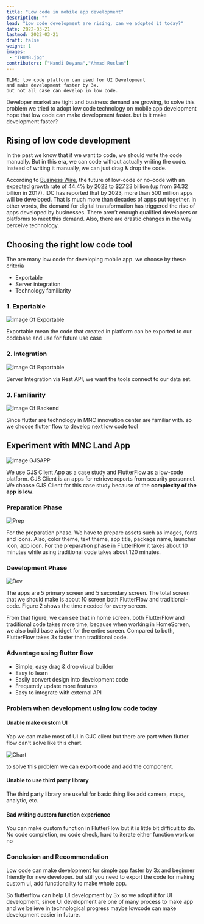 ```yaml
---
title: "Low code in mobile app development"
description: ""
lead: "Low code development are rising, can we adopted it today?"
date: 2022-03-21
lastmod: 2022-03-21
draft: false
weight: 1
images: 
 - "THUMB.jpg"
contributors: ["Handi Deyana","Ahmad Ruslan"]
---
```


    TLDR: low code platform can used for UI Development 
    and make development faster by 3x. 
    but not all case can develop in low code.

Developer market are tight and business demand are growing, to solve this problem we tried to adopt low code technology on mobile app development hope that low code can make development faster. but is it make development faster?

## Rising of low code development

In the past we know that if we want to code, we should write the code manually. But in this era, we can code without actually writing the code. Instead of writing it manually, we can just drag & drop the code.

According to [Business Wire](https://www.businesswire.com/news/home/20180116006370/en/27.2-Billion-Global-Low-Code-Development-Platform-Market), the future of low-code or no-code with an expected growth rate of 44.4% by 2022 to $27.23 billion (up from $4.32 billion in 2017). IDC has reported that by 2023, more than 500 million apps will be developed. That is much more than decades of apps put together. In other words, the demand for digital transformation has triggered the rise of apps developed by businesses. There aren’t enough qualified developers or platforms to meet this demand. Also, there are drastic changes in the way perceive technology.

## Choosing the right low code tool

The are many low code for developing mobile app. we choose by these criteria

- Exportable
- Server integration
- Technology familiarity

### 1. Exportable

![Image Of Exportable](Exportable.jpeg)

Exportable mean the code that created in platform can be exported to our codebase and use for future use case

### 2. Integration

![Image Of Exportable](RestApiIntegration.jpeg)

Server Integration via Rest API, we want the tools connect to our data set.

### 3. Familiarity

![Image Of Backend](TechBackend.jpeg)

Since flutter are technology in MNC innovation center are familiar with. so we choose flutter flow to develop next low code tool

## Experiment with MNC Land App

![Image GJSAPP](GJSApp.jpeg)

We use GJS Client App as a case study and FlutterFlow as a low-code platform. GJS Client is an apps for retrieve reports from security personnel. We choose GJS Client for this case study because of the **complexity of the app is low**.

### Preparation Phase

![Prep](PreparationPhase.png)

For the preparation phase. We have to prepare assets such as images, fonts and icons. Also, color theme, text theme, app title, package name, launcher icon, app icon. For the preparation phase in FlutterFlow it takes about 10 minutes while using traditional code takes about 120 minutes.

### Development Phase

![Dev](DevelopmentPhase.png)

The apps are 5 primary screen and 5 secondary screen. The total screen that we should make is about 10 screen both FlutterFlow and traditional-code. Figure 2 shows the time needed for every screen.

From that figure, we can see that in home screen, both FlutterFlow and traditional code takes more time, because when working in HomeScreen, we also build base widget for the entire screen. Compared to both, FlutterFlow takes 3x faster than traditional code.

### Advantage using flutter flow

- Simple, easy drag & drop visual builder
- Easy to learn
- Easily convert design into development code
- Frequently update more features
- Easy to integrate with external API

### Problem when development using low code today

#### Unable make custom UI

Yap we can make most of UI in GJC client but there are part when flutter flow can't solve like this chart.

![Chart](chart.png)

to solve this problem we can export code and add the component.

#### Unable to use third party library

The third party library are useful for basic thing like add camera, maps, analytic, etc.

#### Bad writing custom function experience

You can make custom function in FlutterFlow but it is little bit difficult to do. No code completion, no code check, hard to iterate either function work or no

### Conclusion and Recommendation

Low code can make development for simple app faster by 3x and beginner friendly for new developer. but still you need to export the code for making custom ui, add functionality to make whole app.

So flutterflow can help UI development by 3x so we adopt it for UI development, since UI development are one of many process to make app and we believe in technological progress maybe lowcode can make development easier in future.
